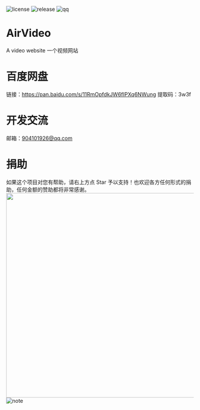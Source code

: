 ![license](https://img.shields.io/github/license/Air-999/AirVideo)
![release](https://img.shields.io/github/v/release/Air-999/AirVideo)
![qq](https://img.shields.io/badge/QQ群-892084932-green)
# AirVideo
A video website 一个视频网站
# 百度网盘
链接：https://pan.baidu.com/s/11RmOpfdkJW6fIPXq6NWung 
提取码：3w3f
# 开发交流
邮箱：904101926@qq.com
# 捐助
如果这个项目对您有帮助，请右上方点 Star 予以支持！也欢迎各方任何形式的捐助，任何金额的赞助都将非常感谢。
<img src="http://free-cn-01.cdn.bilnn.com/ddimg/jfs/t1/131683/35/9428/134760/5f5883a5E8f0546ff/a8d1aff8326287a4.jpg" width="550" height="auto"/>
![note](http://free-cn-01.cdn.bilnn.com/ddimg/jfs/t1/131683/35/9428/134760/5f5883a5E8f0546ff/a8d1aff8326287a4.jpg)
